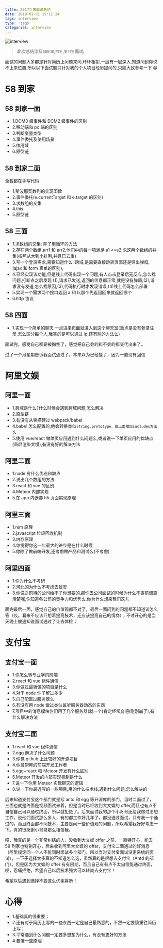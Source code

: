 ```yaml
---
title: 2017年末面试总结
date: 2018-01-01 19:11:24
tags: interview
type: 'tags'
categories: interview
---
```


![interview](https://cdn.ionestar.cn/possible.jpg)

> 此次总结涉及`58到家`,`阿里`,`支付宝`面试;

面试的问题大多都是针对简历上问题来问,环环相扣,一层有一层深入,知道问到你说不上来位置,所以以下面试题只针对我的个人项目经历提问的,只能大致参考一下 😁

<!--more-->

# 58 到家

## 58 到家一面

-   1.DOM0 级事件和 DOM2 级事件的区别
-   2.移动端和 pc 端的区别
-   3.判断变量类型
-   4.事件委托及使用场景
-   5.作用域
-   6.原型链

## 58 到家二面

全程都在手写代码

-   1.斐波那契数列的实现函数
-   2.事件委托(e.currentTarget 和 e.target 的区别)
-   3.求数组的交集
-   4.this
-   5.原型链

## 58 三面

-   1.求数组的交集: 除了用循环的方法
-   2.存在两个数组,arr1 和 arr2,他们中的每一项满足 a1 <=a2,求这两个数组的并集(按照从大到小排列,并且已去重)
-   3.写一个登录需求,需要知道什么: 跨域,是需要直接跳转页面还是弹出弹框,(ajax 和 form 表单的区别),
-   4.已经实现该功能,但是线上代码出现一个问题,有人点击登录后无反应,怎么找问题,打断点之后发现
    (1),请求已发送,返回的信息都正常,就是没有弹窗;(2),请求没有发送,怎么找原因,(3),代码执行时才发现错误,(4)线上代码怎么部署
-   5.实现一个需求两个接口返回 a 和 b,那个先返回回来就返回哪个
-   6.http 协议

## 58 四面

-   1.实现一个简单的聊天,一点进来页面就进入到这个聊天室(重点是没有登录注册,怎么区分每个人,我答的是可以通过 ip,还有别的方法么)

面试完，感觉自己都要被掏空了，感觉把自己会的和不会的都交代出来了。

过了一个月星期告诉我面试通过了，本来以为已经挂了，因为一直没有回信

# 阿里文娱

## 阿里一面

-   1.跨域是什么?什么时候会遇到跨域问题,怎么解决
-   2.原型链
-   3.有没有从零搭建过 webpack/babel
-   4.babel 怎么配置的,他会转换类似`String.prototype，给上面增加includes方法`么
-   5.使用 vue/react 做单页应用遇到什么问题么,或者说一下单页应用的优缺点(首屏渲染太慢),有没有好的解决方法

## 阿里二面

-   1.node 有什么优点和缺点
-   2.说出几个数组的方法
-   3.react 和 vue 的区别
-   4.Meteor 内部实现
-   5.在 app 内嵌套 h5 页面实现原理

## 阿里三面

-   1.rem 原理
-   2.javascript 垃圾回收机制
-   3.内存原理
-   4.你觉得你这一年最大的进步是在什么时候
-   5.你除了做前端开发,还考虑做产品和测试么(不考虑)

## 阿里四面

-   1.你为什么不考研
-   2.河北的为什么不考虑去雄安
-   3.你说之前待的公司给不了你想要的,那你去公司面试的时候为什么不提前调查清楚呢,你知道各公司的竞争力和优势么,你为什么想来我们这儿

面完最后一面，感觉自己的价值观都不对了，最后一面问到的问题都不知道该怎么答（哎，看来不应该只想着提高技术，还应该提高自己的情商）；不过开心的是当天晚上被通知说面试通过了让去体检；

# 支付宝

## 支付宝一面

-   1.你怎么转专业学的前端
-   2.react 和 vue 组件通信
-   3.你做过最骄傲的项目是什么
-   4.对于 node 你了解过多少
-   5.自己配置过服务器么
-   6.有没有用 node 做过类似监听服务器动态的东西
-   7.项目中的消息模块你们用了几个服务器(就一个)肯定经常崩吧(刚刚崩了),有什么解决方法

## 支付宝二面

-   1.react 和 vue 组件通信
-   2.egg 解决了什么问题
-   3.你觉 github 上比较好的开源项目
-   4.你最崇拜的前端开发工作者
-   5.egg+react 和 Meteor 开发有什么区别
-   6.Meteor 开发的内部实现机制是什么
-   7.说一下你用 Meteor 实现聊天的逻辑
-   8.说一下你最近写的一些项目,用的什么技术栈,遇到什么问题,怎么解决的

后来知道支付宝这个部门就是写 antd 和 egg 等开源库的部门，当时二面过了，三面也就是终面是视频面试来着，但是当时已经收到大文娱的 offer,而且也有点不自信自己可以通过终面，所以就拒绝了。后来面试我的那个小哥哥还给我做过思想工作，说他们面试那么多人，有的都工作好几年了，都没通过面试，只有我一个通过的，而且终面都不问技术，主要是问一些价值观的问题，所以希望我好好考虑一下。真的很感谢小哥哥那么相信我。

哎，我真的是一个非常纠结的人，没收到大文娱 offer 之前，一直特开心，能去 58 到家也特别开心，后来收到阿里大文娱的 offer，支付宝二面通过的好消息（阿里规定同一个人不能同时面试多个部门，所以当时支付宝面试没走系统的面试），一下子选择太多真的不知道怎么选，虽然真的是很想去支付宝（Antd 的部门），但是因为大文娱的 offer 有有限期，而且自己有有点不太自信能通过终面，哎，忍痛拒绝，希望自己以后技术强大可以转岗去支付宝！

希望以后遇到选择不要这么优柔寡断！

# 心得

-   1.基础真的很重要；
-   2.还有对于简历上写的一些东西一定是自己最熟悉的，不然一定要慎重往简历上写；
-   3.平常遇到什么问题一定要多想想为什么，有没有更好的方法
-   4.要懂一些原理
